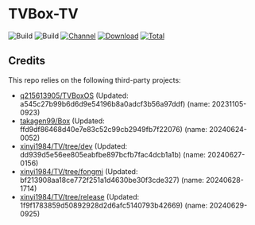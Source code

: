 # TVBox-TV

![Build](https://shields.io/github/actions/workflow/status/xinyi1984/TVBox-TV/TV.yml?branch=master&logo=github&label=Build)
![Build](https://shields.io/github/actions/workflow/status/xinyi1984/TVBox-TV/TVBox.yml?branch=master&logo=github&label=Build)
[![Channel](https://img.shields.io/badge/Follow-Telegram-blue.svg?logo=telegram)](https://t.me/klbot)
[![Download](https://img.shields.io/github/v/release/xinyi1984/TVBox-TV?color=orange&logoColor=orange&label=Download&logo=DocuSign)](https://github.com/xinyi1984/TVBox-TV/releases/latest) 
[![Total](https://shields.io/github/downloads/xinyi1984/TVBox-TV/total?logo=Bookmeter&label=Counts&logoColor=yellow&color=yellow)](https://github.com/xinyi1984/TVBox-TV/releases)

## Credits
This repo relies on the following third-party projects:
- [q215613905/TVBoxOS](https://github.com/q215613905/TVBoxOS) (Updated: a545c27b99b6d6d9e54196b8a0adcf3b56a97ddf) (name: 20231105-0923)
- [takagen99/Box](https://github.com/takagen99/Box) (Updated: ffd9df86468d40e7e83c52c99cb2949fb7f22076) (name: 20240624-0052)
- [xinyi1984/TV/tree/dev](https://github.com/xinyi1984/TV/tree/dev) (Updated: dd939d5e56ee805eabfbe897bcfb7fac4dcb1a1b) (name: 20240627-0156)
- [xinyi1984/TV/tree/fongmi](https://github.com/xinyi1984/TV/tree/fongmi) (Updated: bf213908aa18ce772f251a1d4630be30f3cde327) (name: 20240628-1714)
- [xinyi1984/TV/tree/release](https://github.com/xinyi1984/TV/tree/release) (Updated: 1f9f1783859d50892928d2d6afc5140793b42669) (name: 20240629-0925)
